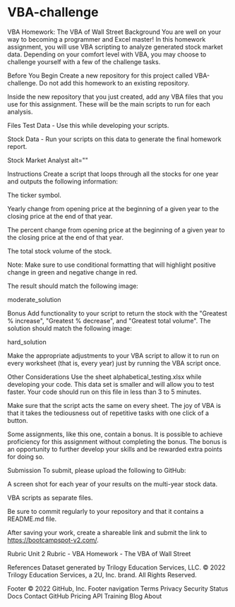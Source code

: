 # VBA-challenge

VBA Homework: The VBA of Wall Street
Background
You are well on your way to becoming a programmer and Excel master! In this homework assignment, you will use VBA scripting to analyze generated stock market data. Depending on your comfort level with VBA, you may choose to challenge yourself with a few of the challenge tasks.

Before You Begin
Create a new repository for this project called VBA-challenge. Do not add this homework to an existing repository.

Inside the new repository that you just created, add any VBA files that you use for this assignment. These will be the main scripts to run for each analysis.

Files
Test Data - Use this while developing your scripts.

Stock Data - Run your scripts on this data to generate the final homework report.

Stock Market Analyst
alt=""

Instructions
Create a script that loops through all the stocks for one year and outputs the following information:

The ticker symbol.

Yearly change from opening price at the beginning of a given year to the closing price at the end of that year.

The percent change from opening price at the beginning of a given year to the closing price at the end of that year.

The total stock volume of the stock.

Note: Make sure to use conditional formatting that will highlight positive change in green and negative change in red.

The result should match the following image:

moderate_solution

Bonus
Add functionality to your script to return the stock with the "Greatest % increase", "Greatest % decrease", and "Greatest total volume". The solution should match the following image:

hard_solution

Make the appropriate adjustments to your VBA script to allow it to run on every worksheet (that is, every year) just by running the VBA script once.

Other Considerations
Use the sheet alphabetical_testing.xlsx while developing your code. This data set is smaller and will allow you to test faster. Your code should run on this file in less than 3 to 5 minutes.

Make sure that the script acts the same on every sheet. The joy of VBA is that it takes the tediousness out of repetitive tasks with one click of a button.

Some assignments, like this one, contain a bonus. It is possible to achieve proficiency for this assignment without completing the bonus. The bonus is an opportunity to further develop your skills and be rewarded extra points for doing so.

Submission
To submit, please upload the following to GitHub:

A screen shot for each year of your results on the multi-year stock data.

VBA scripts as separate files.

Be sure to commit regularly to your repository and that it contains a README.md file.

After saving your work, create a shareable link and submit the link to https://bootcampspot-v2.com/.

Rubric
Unit 2 Rubric - VBA Homework - The VBA of Wall Street

References
Dataset generated by Trilogy Education Services, LLC.
© 2022 Trilogy Education Services, a 2U, Inc. brand. All Rights Reserved.

Footer
© 2022 GitHub, Inc.
Footer navigation
Terms
Privacy
Security
Status
Docs
Contact GitHub
Pricing
API
Training
Blog
About
